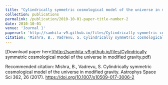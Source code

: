```yaml
---
title: "Cylindrically symmetric cosmological model of the universe in modified gravity"
collection: publications
permalink: /publication/2010-10-01-paper-title-number-2
date: 2010-10-01
venue: 'Journal 1'
paperurl: 'http://samhita-v9.github.io/files/Cylindrically symmetric cosmological model of the universe in modified gravity.pdf'
citation: 'Mishra, B., Vadrevu, S. Cylindrically symmetric cosmological model of the universe in modified gravity. Astrophys Space Sci 362, 26 (2017). https://doi.org/10.1007/s10509-017-3006-2'
---
```


[Download paper here](http://samhita-v9.github.io/files/Cylindrically symmetric cosmological model of the universe in modified gravity.pdf)

Recommended citation: Mishra, B., Vadrevu, S. Cylindrically symmetric cosmological model of the universe in modified gravity. Astrophys Space Sci 362, 26 (2017). https://doi.org/10.1007/s10509-017-3006-2
